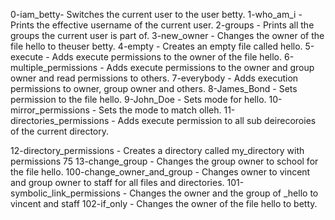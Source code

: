 0-iam_betty- Switches the current user to the user betty.
1-who_am_i -Prints the effective username of the current user.
2-groups - Prints all the groups the current user is part of.
3-new_owner - Changes the owner of the file hello to theuser betty.
4-empty - Creates an empty file called hello.
5-execute - Adds execute permissions to the owner of the file hello.
6-multiple_permissions - Adds execute permissions to the owner and group owner and read permissions to others.
7-everybody - Adds execution permissions to owner, group owner and others.
8-James_Bond - Sets permission to the file hello.
9-John_Doe - Sets mode for hello.
10-mirror_permissions - Sets the mode to match olleh.
11-directories_permissions - Adds execute permission to all sub deirecoroies of the current directory.

12-directory_permissions - Creates a directory called my_directory with permissions 75
13-change_group - Changes the group owner to school for the file hello.
100-change_owner_and_group - Changes owner to vincent and group owner to staff for all files and directories.
101-symbolic_link_permissions - Changes the owner and the group of _hello to vincent and staff
102-if_only - Changes the owner of the file hello to betty.
